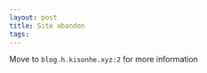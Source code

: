 ```yaml
---
layout: post
title: Site abandon
tags: 
---
```


Move to `blog.h.kisonhe.xyz:2` for more information